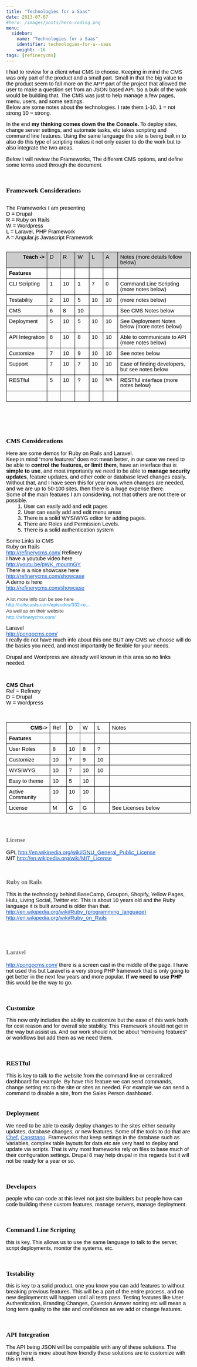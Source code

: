 ```yaml
---
title: "Technologies for a Saas"
date: 2013-07-07
#hero: /images/posts/hero-coding.png
menu:
  sidebar:
    name: "Technologies for a Saas"
    identifier: technologies-for-a--saas
    weight: -16
tags: [refinerycms]
---
```


<p>
I had to review for a client what CMS to choose. Keeping in mind the CMS was only part of the product and a small part. Small in that the big value to the product seem to fall more on the APP part of the project that allowed the user to make a question set from an JSON based API. So a bulk of the work would be building that. The CMS was just to help manage a few pages, menu, users, and some settings.
</p>
<!--start styles from google doc-->
<style type="text/css">ol{margin:0;padding:0}.c1{vertical-align:top;width:27.8pt;border-style:solid;border-color:#000000;border-width:1pt;padding:5pt 5pt 5pt 5pt}.c22{vertical-align:top;width:25.5pt;border-style:solid;border-color:#000000;border-width:1pt;padding:5pt 5pt 5pt 5pt}.c15{vertical-align:top;width:315pt;border-style:solid;border-color:#000000;border-width:1pt;padding:5pt 5pt 5pt 5pt}.c9{vertical-align:top;width:240pt;border-style:solid;border-color:#000000;border-width:1pt;padding:5pt 5pt 5pt 5pt}.c19{vertical-align:top;width:24.8pt;border-style:solid;border-color:#000000;border-width:1pt;padding:5pt 5pt 5pt 5pt}.c10{vertical-align:top;width:26.2pt;border-style:solid;border-color:#000000;border-width:1pt;padding:5pt 5pt 5pt 5pt}.c12{vertical-align:top;width:27pt;border-style:solid;border-color:#000000;border-width:1pt;padding:5pt 5pt 5pt 5pt}.c8{vertical-align:top;width:111pt;border-style:solid;border-color:#000000;border-width:1pt;padding:5pt 5pt 5pt 5pt}.c17{vertical-align:top;width:92.2pt;border-style:solid;border-color:#000000;border-width:1pt;padding:5pt 5pt 5pt 5pt}.c11{vertical-align:top;width:30.8pt;border-style:solid;border-color:#000000;border-width:1pt;padding:5pt 5pt 5pt 5pt}.c2{vertical-align:top;width:29.2pt;border-style:solid;border-color:#000000;border-width:1pt;padding:5pt 5pt 5pt 5pt}.c28{list-style-type:decimal;margin:0;padding:0}.c23{max-width:468pt;background-color:#ffffff;padding:72pt 72pt 72pt 72pt}.c26{color:#2793e6;font-size:10pt;background-color:#ffffff}.c18{color:#333333;font-size:10pt;background-color:#ffffff}.c21{padding-left:0pt;margin-left:36pt}.c6{color:inherit;text-decoration:inherit}.c0{line-height:1.0;direction:ltr}.c16{color:#1155cc;text-decoration:underline}.c27{text-align:right}.c3{font-weight:bold}.c5{direction:ltr}.c24{height:0pt}.c20{font-size:8pt}.c4{border-collapse:collapse}.c14{line-height:1.275}.c25{height:25pt}.c13{background-color:#cccccc}.c7{height:11pt}.title{padding-top:0pt;line-height:1.15;text-align:left;color:#000000;font-size:21pt;font-family:"Trebuchet MS";padding-bottom:0pt}.subtitle{padding-top:0pt;line-height:1.15;text-align:left;color:#666666;font-style:italic;font-size:13pt;font-family:"Trebuchet MS";padding-bottom:10pt}li{color:#000000;font-size:11pt;font-family:"Arial"}p{color:#000000;font-size:11pt;margin:0;font-family:"Arial"}h1{padding-top:10pt;line-height:1.15;text-align:left;color:#000000;font-size:16pt;font-family:"Trebuchet MS";padding-bottom:0pt}h2{padding-top:10pt;line-height:1.15;text-align:left;color:#000000;font-size:13pt;font-family:"Trebuchet MS";font-weight:bold;padding-bottom:0pt}h3{padding-top:8pt;line-height:1.15;text-align:left;color:#666666;font-size:12pt;font-family:"Trebuchet MS";font-weight:bold;padding-bottom:0pt}h4{padding-top:8pt;line-height:1.15;text-align:left;color:#666666;font-size:11pt;text-decoration:underline;font-family:"Trebuchet MS";padding-bottom:0pt}h5{padding-top:8pt;line-height:1.15;text-align:left;color:#666666;font-size:11pt;font-family:"Trebuchet MS";padding-bottom:0pt}h6{padding-top:8pt;line-height:1.15;text-align:left;color:#666666;font-style:italic;font-size:11pt;font-family:"Trebuchet MS";padding-bottom:0pt}</style>
<!--end styles from google doc-->
<p class="c5"><span>Below are some notes about the technologies. I rate them 1-10, 1 = not strong 10 = strong. </span></p><p class="c5 c7"><span></span></p><p class="c5"><span>In the end </span><span class="c3">my thinking comes down the the Console.</span><span> To deploy sites, change server settings, and automate tasks, etc takes scripting and command line features.  Using the same language the site is being built in to also do this type of scripting makes it not only easier to do the work but to also integrate the two areas.</span></p><p class="c5 c7"><span></span></p><p class="c5"><span>Below I will review the Frameworks, The different CMS options, and define some terms used through the document.</span></p><p class="c5 c7"><span></span></p><h2 class="c5"><a name="h.bsj31kttq3js"></a><span>Framework Considerations</span></h2><p class="c5 c7"><span></span></p><p class="c5"><span>The Frameworks I am presenting</span></p><p class="c5"><span>D = Drupal</span></p><p class="c5"><span>R = Ruby on Rails</span></p><p class="c5"><span>W = Wordpress </span></p><p class="c5"><span>L = Laravel, PHP Framework</span></p><p class="c5"><span>A = Angular.js Javascript Framework</span></p><p class="c5 c7"><span></span></p><a href="#" name="36368410253acc2780bfa65ed37321384547eea4"></a><a href="#" name="0"></a><table cellpadding="0" cellspacing="0" class="c4"><tbody><tr class="c25"><td class="c17 c13"><p class="c0 c27"><span class="c3">Teach -&gt;</span></p></td><td class="c1 c13"><p class="c0"><span>D</span></p></td><td class="c2 c13"><p class="c0"><span>R</span></p></td><td class="c10 c13"><p class="c0"><span>W</span></p></td><td class="c22 c13"><p class="c0"><span>L</span></p></td><td class="c12 c13"><p class="c0"><span>A</span></p></td><td class="c9 c13"><p class="c0"><span>Notes (more details follow below)</span></p></td></tr><tr><td class="c17"><p class="c0"><span class="c3">Features</span><span> </span></p></td><td class="c1"><p class="c0 c7"><span></span></p></td><td class="c2"><p class="c0 c7"><span></span></p></td><td class="c10"><p class="c0 c7"><span></span></p></td><td class="c22"><p class="c0 c7"><span></span></p></td><td class="c12"><p class="c0 c7"><span></span></p></td><td class="c9"><p class="c0 c7"><span></span></p></td></tr><tr><td class="c17"><p class="c0"><span>CLI Scripting</span></p></td><td class="c1"><p class="c0"><span>1</span></p></td><td class="c2"><p class="c0"><span>10</span></p></td><td class="c10"><p class="c0"><span>1</span></p></td><td class="c22"><p class="c0"><span>7</span></p></td><td class="c12"><p class="c0"><span>0</span></p></td><td class="c9"><p class="c0"><span>Command Line Scripting (more notes below)</span></p></td></tr><tr><td class="c17"><p class="c0"><span>Testability</span></p></td><td class="c1"><p class="c0"><span>2</span></p></td><td class="c2"><p class="c0"><span>10</span></p></td><td class="c10"><p class="c0"><span>5</span></p></td><td class="c22"><p class="c0"><span>10</span></p></td><td class="c12"><p class="c0"><span>10</span></p></td><td class="c9"><p class="c0"><span>(more notes below)</span></p></td></tr><tr><td class="c17"><p class="c0"><span>CMS</span></p></td><td class="c1"><p class="c0"><span>6</span></p></td><td class="c2"><p class="c0"><span>8</span></p></td><td class="c10"><p class="c0"><span>10</span></p></td><td class="c22"><p class="c0 c7"><span></span></p></td><td class="c12"><p class="c0 c7"><span></span></p></td><td class="c9"><p class="c0"><span>See CMS Notes below </span></p></td></tr><tr><td class="c17"><p class="c0"><span>Deployment</span></p></td><td class="c1"><p class="c0"><span>5</span></p></td><td class="c2"><p class="c0"><span>10</span></p></td><td class="c10"><p class="c0"><span>5</span></p></td><td class="c22"><p class="c0"><span>10</span></p></td><td class="c12"><p class="c0"><span>10</span></p></td><td class="c9"><p class="c0"><span>See Deployment Notes below (more notes below)</span></p></td></tr><tr><td class="c17"><p class="c0"><span>API Integration</span></p></td><td class="c1"><p class="c0"><span>8</span></p></td><td class="c2"><p class="c0"><span>10</span></p></td><td class="c10"><p class="c0"><span>8</span></p></td><td class="c22"><p class="c0"><span>10</span></p></td><td class="c12"><p class="c0"><span>10</span></p></td><td class="c9"><p class="c0"><span>Able to communicate to API (more notes below)</span></p></td></tr><tr class="c24"><td class="c17"><p class="c0"><span>Customize</span></p></td><td class="c1"><p class="c0"><span>7</span></p></td><td class="c2"><p class="c0"><span>10</span></p></td><td class="c10"><p class="c0"><span>9</span></p></td><td class="c22"><p class="c0"><span>10</span></p></td><td class="c12"><p class="c0"><span>10</span></p></td><td class="c9"><p class="c0"><span>See notes below</span></p></td></tr><tr class="c24"><td class="c17"><p class="c0"><span>Support</span></p></td><td class="c1"><p class="c0"><span>7</span></p></td><td class="c2"><p class="c0"><span>10</span></p></td><td class="c10"><p class="c0"><span>7</span></p></td><td class="c22"><p class="c0"><span>10</span></p></td><td class="c12"><p class="c0"><span>10</span></p></td><td class="c9"><p class="c0"><span>Ease of finding developers, but see notes below</span></p></td></tr><tr class="c24"><td class="c17"><p class="c0"><span>RESTful</span></p></td><td class="c1"><p class="c0"><span>5</span></p></td><td class="c2"><p class="c0"><span>10</span></p></td><td class="c10"><p class="c0"><span>?</span></p></td><td class="c22"><p class="c0"><span>10</span></p></td><td class="c12"><p class="c0"><span class="c20">N/A</span></p></td><td class="c9"><p class="c0"><span>RESTful interface (more notes below)</span></p></td></tr><tr class="c24"><td class="c17"><p class="c0 c7"><span></span></p></td><td class="c1"><p class="c0 c7"><span></span></p></td><td class="c2"><p class="c0 c7"><span></span></p></td><td class="c10"><p class="c0 c7"><span></span></p></td><td class="c22"><p class="c0 c7"><span></span></p></td><td class="c12"><p class="c0 c7"><span></span></p></td><td class="c9"><p class="c0 c7"><span></span></p></td></tr></tbody></table><p class="c5 c7"><span></span></p><p class="c5 c7"><span></span></p><p class="c5 c7"><span></span></p><h2 class="c5"><a name="h.ku9a911tvo84"></a><span>CMS Considerations</span></h2><p class="c5"><span>Here are some demos for Ruby on Rails and Laravel.</span></p><p class="c5"><span>Keep in mind “more features” does not mean better, in our case we need to be able to </span><span class="c3">control the features, or limit them</span><span>, have an interface that is </span><span class="c3">simple to use</span><span>, and most importantly we need to be able to </span><span class="c3">manage security updates</span><span>, feature updates, and other code or database level changes easily. Without that, and I have seen this for year now, when changes are needed, and we are up to 50-100 sites, then there is a huge expense there. </span></p><p class="c5"><span>Some of the main features I am considering, not that others are not there or possible.</span></p><ol class="c28" start="1"><li class="c21 c5"><span>User can easily add and edit pages</span></li><li class="c21 c5"><span>User can easily add and edit menu areas</span></li><li class="c21 c5"><span>There is a solid WYSIWYG editor for adding pages.</span></li><li class="c5 c21"><span>There are Roles and Permission Levels.</span></li><li class="c21 c5"><span>There is a solid authentication system </span></li></ol><p class="c5 c7"><span></span></p><p class="c5"><span>Some Links to CMS </span></p><p class="c5"><span>Ruby on Rails</span></p><p class="c5"><span class="c16"><a class="c6" href="http://refinerycms.com/">http://refinerycms.com/</a></span><span> Refinery</span></p><p class="c5"><span>I have a youtube video here</span></p><p class="c5"><span class="c16"><a class="c6" href="http://youtu.be/pWK_mourmGY">http://youtu.be/pWK_mourmGY</a></span></p><p class="c5"><span>There is a nice showcase here</span></p><p class="c5"><span class="c16"><a class="c6" href="http://refinerycms.com/showcase">http://refinerycms.com/showcase</a></span></p><p class="c5"><span>A demo is here</span></p><p class="c5"><span class="c16"><a class="c6" href="http://refinerycms.com/showcase">http://refinerycms.com/showcase</a></span></p><p class="c5 c7"><span></span></p><p class="c5"><span class="c18">A lot more info can be see here</span></p><p class="c5 c14"><span class="c26"><a class="c6" href="http://railscasts.com/episodes/332-refinery-cms-basics?view=asciicast">http://railscasts.com/episodes/332-re...</a></span><span class="c18"> </span></p><p class="c5 c14"><span class="c18">As well as on their website</span></p><p class="c5"><span class="c26"><a class="c6" href="http://refinerycms.com/">http://refinerycms.com/</a></span></p><p class="c5 c7"><span></span></p><p class="c5"><span>Laravel</span></p><p class="c5"><span class="c16"><a class="c6" href="http://pongocms.com/">http://pongocms.com/</a></span></p><p class="c5"><span>I really do not have much info about this one BUT any CMS we choose will do the basics you need, and most importantly be flexible for your needs.</span></p><p class="c5 c7"><span></span></p><p class="c5"><span>Drupal and Wordpress are already well known in this area so no links needed.</span></p><p class="c5 c7"><span></span></p><hr style="page-break-before:always;display:none;"><p class="c5 c7"><span></span></p><p class="c5 c7"><span></span></p><p class="c5"><span class="c3">CMS Chart</span></p><p class="c5"><span>Ref = Refinery</span></p><p class="c5"><span>D = Drupal</span></p><p class="c5"><span>W = Wordpress</span></p><p class="c5 c7"><span></span></p><p class="c5 c7"><span></span></p><a href="#" name="c07108ae259b4b39b7a259677a3f4c9cfbd19cf2"></a><a href="#" name="1"></a><table cellpadding="0" cellspacing="0" class="c4"><tbody><tr class="c24"><td class="c8"><p class="c0 c27"><span class="c3">CMS-&gt;</span></p></td><td class="c11"><p class="c0"><span>Ref</span></p></td><td class="c19"><p class="c0"><span>D</span></p></td><td class="c2"><p class="c0"><span>W</span></p></td><td class="c2"><p class="c0"><span>L</span></p></td><td class="c15"><p class="c0"><span>Notes</span></p></td></tr><tr><td class="c8"><p class="c0"><span class="c3">Features</span></p></td><td class="c11"><p class="c0 c7"><span></span></p></td><td class="c19"><p class="c0 c7"><span></span></p></td><td class="c2"><p class="c0 c7"><span></span></p></td><td class="c2"><p class="c0 c7"><span></span></p></td><td class="c15"><p class="c0 c7"><span></span></p></td></tr><tr><td class="c8"><p class="c0"><span>User Roles</span></p></td><td class="c11"><p class="c0"><span>8</span></p></td><td class="c19"><p class="c0"><span>10</span></p></td><td class="c2"><p class="c0"><span>8</span></p></td><td class="c2"><p class="c0"><span>?</span></p></td><td class="c15"><p class="c0 c7"><span></span></p></td></tr><tr><td class="c8"><p class="c0"><span>Customize</span></p></td><td class="c11"><p class="c0"><span>10</span></p></td><td class="c19"><p class="c0"><span>7</span></p></td><td class="c2"><p class="c0"><span>9</span></p></td><td class="c2"><p class="c0"><span>10</span></p></td><td class="c15"><p class="c0 c7"><span></span></p></td></tr><tr><td class="c8"><p class="c0"><span>WYSIWYG</span></p></td><td class="c11"><p class="c0"><span>10</span></p></td><td class="c19"><p class="c0"><span>7</span></p></td><td class="c2"><p class="c0"><span>10</span></p></td><td class="c2"><p class="c0"><span>10</span></p></td><td class="c15"><p class="c0 c7"><span></span></p></td></tr><tr><td class="c8"><p class="c0"><span>Easy to theme</span></p></td><td class="c11"><p class="c0"><span>10</span></p></td><td class="c19"><p class="c0"><span>5</span></p></td><td class="c2"><p class="c0"><span>10</span></p></td><td class="c2"><p class="c0 c7"><span></span></p></td><td class="c15"><p class="c0 c7"><span></span></p></td></tr><tr class="c24"><td class="c8"><p class="c0"><span>Active Community</span></p></td><td class="c11"><p class="c0"><span>10</span></p></td><td class="c19"><p class="c0"><span>10</span></p></td><td class="c2"><p class="c0"><span>10</span></p></td><td class="c2"><p class="c0 c7"><span></span></p></td><td class="c15"><p class="c0 c7"><span></span></p></td></tr><tr class="c24"><td class="c8"><p class="c0"><span>License</span></p></td><td class="c11"><p class="c0"><span>M</span></p></td><td class="c19"><p class="c0"><span>G</span></p></td><td class="c2"><p class="c0"><span>G</span></p></td><td class="c2"><p class="c0 c7"><span></span></p></td><td class="c15"><p class="c0"><span>See Licenses below</span></p></td></tr></tbody></table><p class="c5 c7"><span></span></p><h3 class="c5"><a name="h.7cp5e93pqpoz"></a><span>License</span></h3><p class="c5"><span>GPL </span><span class="c16"><a class="c6" href="http://en.wikipedia.org/wiki/GNU_General_Public_License">http://en.wikipedia.org/wiki/GNU_General_Public_License</a></span></p><p class="c5"><span>MIT </span><span class="c16"><a class="c6" href="http://en.wikipedia.org/wiki/MIT_License">http://en.wikipedia.org/wiki/MIT_License</a></span></p><p class="c5 c7"><span></span></p><h3 class="c5"><a name="h.i85vvdsef850"></a><span>Ruby on Rails</span></h3><p class="c5"><span>This is the technology behind BaseCamp, Groupon, Shopify, Yellow Pages, Hulu, Living Social, Twitter etc. This is about 10 years old and the Ruby language it is built around is older than that. </span></p><p class="c5"><span class="c16"><a class="c6" href="http://en.wikipedia.org/wiki/Ruby_(programming_language)">http://en.wikipedia.org/wiki/Ruby_(programming_language)</a></span></p><p class="c5"><span class="c16"><a class="c6" href="http://en.wikipedia.org/wiki/Ruby_on_Rails">http://en.wikipedia.org/wiki/Ruby_on_Rails</a></span></p><p class="c5 c7"><span></span></p><p class="c5 c7"><span></span></p><p class="c5 c7"><span></span></p><h3 class="c5"><a name="h.twnwhg6ori6a"></a><span>Laravel</span></h3><p class="c5"><span class="c16"><a class="c6" href="http://pongocms.com/">http://pongocms.com/</a></span><span> there is a screen cast in the middle of the page. I have not used this but Laravel is a very strong PHP framework that is only going to get better in the next few years and more popular. </span><span class="c3">If we need to use PHP</span><span> this would be the way to go.</span></p><p class="c5 c7"><span></span></p><h2 class="c5"><a name="h.8wf233iq86cj"></a><span>Customize</span></h2><p class="c5"><span>This now only includes the ability to customize but the ease of this work both for cost reason and for overall site stability. This Framework should not get in the way but assist us. And our work should not be about “removing features” or workflows but add them as we need them.</span></p><p class="c5 c7"><span></span></p><h2 class="c5"><a name="h.3rxqh6fh05bc"></a><span>RESTful</span></h2><p class="c5"><span>This is key to talk to the website from the command line or centralized dashboard for example. By have this feature we can send commands, change setting etc to the site or sites as needed. For example we can send a command to disable a site, from the Sales Person dashboard.</span></p><h2 class="c5"><a name="h.7yfdw1n3gf24"></a><span>Deployment</span></h2><p class="c5"><span>We need to be able to easily deploy changes to the sites either security updates, database changes, or new features. Some of the tools to do that are </span><span class="c16"><a class="c6" href="http://www.opscode.com/chef/">Chef</a></span><span>, </span><span class="c16"><a class="c6" href="https://github.com/capistrano/capistrano/wiki">Capstrano</a></span><span>. Frameworks that keep settings in the database such as Variables, complex table layouts for data etc are very hard to deploy and update via scripts. That is why most frameworks rely on files to base much of their configuration settings. Drupal 8 may help drupal in this regards but it will not be ready for a year or so.</span></p><p class="c5 c7"><span></span></p><h2 class="c5"><a name="h.qockwhs0mpge"></a><span>Developers</span></h2><p class="c5"><span>people who can code at this level not just site builders but people how can code building these custom features, manage servers, manage deployment.</span></p><p class="c5 c7"><span></span></p><h2 class="c5"><a name="h.877qyptakom0"></a><span>Command Line Scripting</span></h2><p class="c5"><span>this is key. This allows us to use the same language to talk to the server, script deployments, monitor the systems, etc.</span></p><p class="c5 c7"><span></span></p><h2 class="c5"><a name="h.946w6dd8n0py"></a><span>Testability</span></h2><p class="c5"><span>this is key to a solid product, one you know you can add features to without breaking previous features. This will be a part of the entire process, and no new deployments will happen until all tests pass. Testing features like User Authentication, Branding Changes, Question Answer sorting etc will mean a long term quality to the site and confidence as we add or change features.</span></p><p class="c5 c7"><span></span></p><h2 class="c5"><a name="h.d8uniwwgx687"></a><span>API Integration</span></h2><p class="c5"><span>The API being JSON will be compatible with any of these solutions. The rating here is more about how friendly these solutions are to customize with this in mind.</span></p>